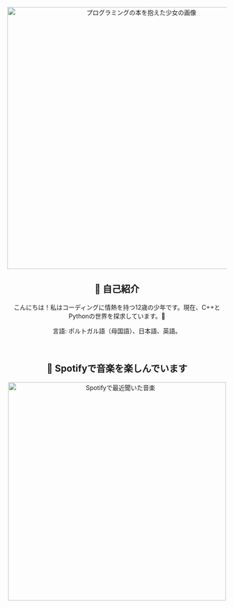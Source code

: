 <p align="center">
    <img width="600" src="https://anime-girls-holding-programming-books.netlify.app/static/Sakura_Nene_CPP_Covered-4a00ee5a5a9ac67a26fc0d3e44123dab.jpg" alt="プログラミングの本を抱えた少女の画像">
</p>

<h2 align="center">🌟  自己紹介</h2>

<p align="center">
    こんにちは！私はコーディングに情熱を持つ12歳の少年です。現在、C++とPythonの世界を探求しています。🚀
</p>

<p align="center">
    言語: ポルトガル語（母国語）、日本語、英語。
</p>

<br>

<h2 align="center">🎵  Spotifyで音楽を楽しんでいます</h2>

<p align="center">
    <img width="500" src="https://spotify-recently-played-readme.vercel.app/api?user=213r7mjjwbaxxl6qv7nrlcapa" alt="Spotifyで最近聞いた音楽">
</p>
